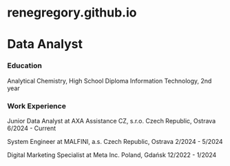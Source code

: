 # renegregory.github.io

# Data Analyst

### Education
Analytical Chemistry, High School Diploma
Information Technology, 2nd year

### Work Experience
Junior Data Analyst at AXA Assistance CZ, s.r.o.
Czech Republic, Ostrava
6/2024 - Current

System Engineer at MALFINI, a.s.
Czech Republic, Ostrava
2/2024 - 5/2024

Digital Marketing Specialist at Meta Inc.
Poland, Gdańsk
12/2022 - 1/2024
